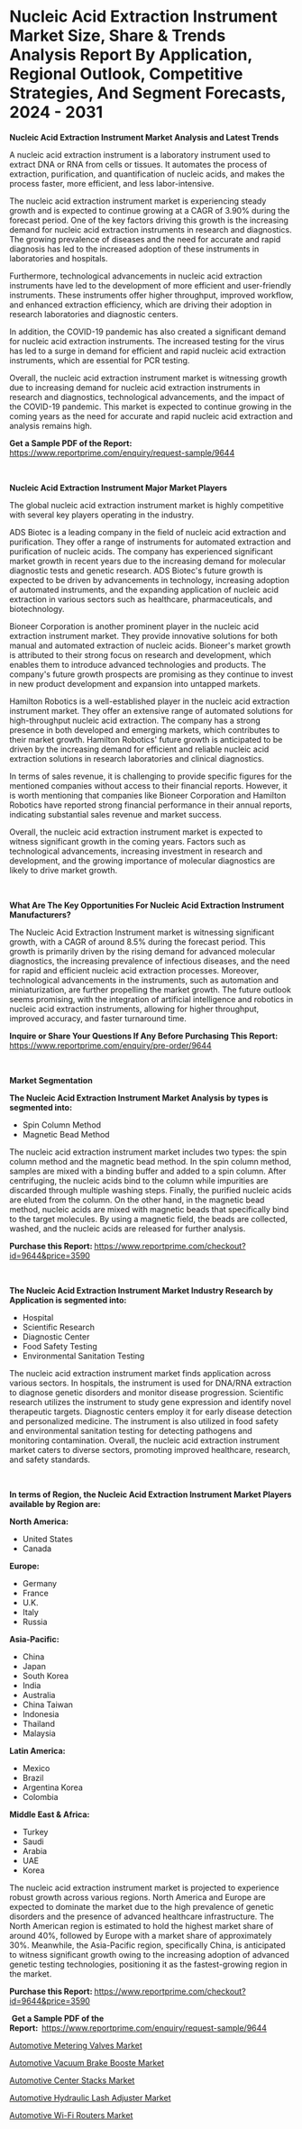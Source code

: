 <p><h1>Nucleic Acid Extraction Instrument Market Size, Share & Trends Analysis Report By Application, Regional Outlook, Competitive Strategies, And Segment Forecasts, 2024 - 2031</h1></p><p><strong>Nucleic Acid Extraction Instrument Market Analysis and Latest Trends</strong></p>
<p><p>A nucleic acid extraction instrument is a laboratory instrument used to extract DNA or RNA from cells or tissues. It automates the process of extraction, purification, and quantification of nucleic acids, and makes the process faster, more efficient, and less labor-intensive.</p><p>The nucleic acid extraction instrument market is experiencing steady growth and is expected to continue growing at a CAGR of 3.90% during the forecast period. One of the key factors driving this growth is the increasing demand for nucleic acid extraction instruments in research and diagnostics. The growing prevalence of diseases and the need for accurate and rapid diagnosis has led to the increased adoption of these instruments in laboratories and hospitals.</p><p>Furthermore, technological advancements in nucleic acid extraction instruments have led to the development of more efficient and user-friendly instruments. These instruments offer higher throughput, improved workflow, and enhanced extraction efficiency, which are driving their adoption in research laboratories and diagnostic centers.</p><p>In addition, the COVID-19 pandemic has also created a significant demand for nucleic acid extraction instruments. The increased testing for the virus has led to a surge in demand for efficient and rapid nucleic acid extraction instruments, which are essential for PCR testing.</p><p>Overall, the nucleic acid extraction instrument market is witnessing growth due to increasing demand for nucleic acid extraction instruments in research and diagnostics, technological advancements, and the impact of the COVID-19 pandemic. This market is expected to continue growing in the coming years as the need for accurate and rapid nucleic acid extraction and analysis remains high.</p></p>
<p><strong>Get a Sample PDF of the Report:&nbsp;</strong> <a href="https://www.reportprime.com/enquiry/request-sample/9644">https://www.reportprime.com/enquiry/request-sample/9644</a></p>
<p>&nbsp;</p>
<p><strong>Nucleic Acid Extraction Instrument Major Market Players</strong></p>
<p><p>The global nucleic acid extraction instrument market is highly competitive with several key players operating in the industry. </p><p>ADS Biotec is a leading company in the field of nucleic acid extraction and purification. They offer a range of instruments for automated extraction and purification of nucleic acids. The company has experienced significant market growth in recent years due to the increasing demand for molecular diagnostic tests and genetic research. ADS Biotec's future growth is expected to be driven by advancements in technology, increasing adoption of automated instruments, and the expanding application of nucleic acid extraction in various sectors such as healthcare, pharmaceuticals, and biotechnology.</p><p>Bioneer Corporation is another prominent player in the nucleic acid extraction instrument market. They provide innovative solutions for both manual and automated extraction of nucleic acids. Bioneer's market growth is attributed to their strong focus on research and development, which enables them to introduce advanced technologies and products. The company's future growth prospects are promising as they continue to invest in new product development and expansion into untapped markets.</p><p>Hamilton Robotics is a well-established player in the nucleic acid extraction instrument market. They offer an extensive range of automated solutions for high-throughput nucleic acid extraction. The company has a strong presence in both developed and emerging markets, which contributes to their market growth. Hamilton Robotics' future growth is anticipated to be driven by the increasing demand for efficient and reliable nucleic acid extraction solutions in research laboratories and clinical diagnostics.</p><p>In terms of sales revenue, it is challenging to provide specific figures for the mentioned companies without access to their financial reports. However, it is worth mentioning that companies like Bioneer Corporation and Hamilton Robotics have reported strong financial performance in their annual reports, indicating substantial sales revenue and market success.</p><p>Overall, the nucleic acid extraction instrument market is expected to witness significant growth in the coming years. Factors such as technological advancements, increasing investment in research and development, and the growing importance of molecular diagnostics are likely to drive market growth.</p></p>
<p>&nbsp;</p>
<p><strong>What Are The Key Opportunities For Nucleic Acid Extraction Instrument Manufacturers?</strong></p>
<p><p>The Nucleic Acid Extraction Instrument market is witnessing significant growth, with a CAGR of around 8.5% during the forecast period. This growth is primarily driven by the rising demand for advanced molecular diagnostics, the increasing prevalence of infectious diseases, and the need for rapid and efficient nucleic acid extraction processes. Moreover, technological advancements in the instruments, such as automation and miniaturization, are further propelling the market growth. The future outlook seems promising, with the integration of artificial intelligence and robotics in nucleic acid extraction instruments, allowing for higher throughput, improved accuracy, and faster turnaround time.</p></p>
<p><strong>Inquire or Share Your Questions If Any Before Purchasing This Report:</strong> <a href="https://www.reportprime.com/enquiry/pre-order/9644">https://www.reportprime.com/enquiry/pre-order/9644</a></p>
<p>&nbsp;</p>
<p><strong>Market Segmentation</strong></p>
<p><strong>The Nucleic Acid Extraction Instrument Market Analysis by types is segmented into:</strong></p>
<p><ul><li>Spin Column Method</li><li>Magnetic Bead Method</li></ul></p>
<p><p>The nucleic acid extraction instrument market includes two types: the spin column method and the magnetic bead method. In the spin column method, samples are mixed with a binding buffer and added to a spin column. After centrifuging, the nucleic acids bind to the column while impurities are discarded through multiple washing steps. Finally, the purified nucleic acids are eluted from the column. On the other hand, in the magnetic bead method, nucleic acids are mixed with magnetic beads that specifically bind to the target molecules. By using a magnetic field, the beads are collected, washed, and the nucleic acids are released for further analysis.</p></p>
<p><strong>Purchase this Report:&nbsp;</strong><a href="https://www.reportprime.com/checkout?id=9644&price=3590">https://www.reportprime.com/checkout?id=9644&price=3590</a></p>
<p>&nbsp;</p>
<p><strong>The Nucleic Acid Extraction Instrument Market Industry Research by Application is segmented into:</strong></p>
<p><ul><li>Hospital</li><li>Scientific Research</li><li>Diagnostic Center</li><li>Food Safety Testing</li><li>Environmental Sanitation Testing</li></ul></p>
<p><p>The nucleic acid extraction instrument market finds application across various sectors. In hospitals, the instrument is used for DNA/RNA extraction to diagnose genetic disorders and monitor disease progression. Scientific research utilizes the instrument to study gene expression and identify novel therapeutic targets. Diagnostic centers employ it for early disease detection and personalized medicine. The instrument is also utilized in food safety and environmental sanitation testing for detecting pathogens and monitoring contamination. Overall, the nucleic acid extraction instrument market caters to diverse sectors, promoting improved healthcare, research, and safety standards.</p></p>
<p>&nbsp;</p>
<p><strong>In terms of Region, the Nucleic Acid Extraction Instrument Market Players available by Region are:</strong></p>
<p>
    <p> <strong> North America: </strong>
        <ul>
            <li>United States</li>
            <li>Canada</li>
        </ul>
        </p> 
    <p> <strong> Europe: </strong>
        <ul>
            <li>Germany</li>
            <li>France</li>
            <li>U.K.</li>
            <li>Italy</li>
            <li>Russia</li>
        </ul>
        </p> 
    <p> <strong> Asia-Pacific: </strong>
        <ul>
            <li>China</li>
            <li>Japan</li>
            <li>South Korea</li>
            <li>India</li>
            <li>Australia</li>
            <li>China Taiwan</li>
            <li>Indonesia</li>
            <li>Thailand</li>
            <li>Malaysia</li>
        </ul>
        </p> 
    <p> <strong> Latin America: </strong>
        <ul>
            <li>Mexico</li>
            <li>Brazil</li>
            <li>Argentina Korea</li>
            <li>Colombia</li>
        </ul>
        </p> 
    <p> <strong> Middle East & Africa: </strong>
        <ul>
            <li>Turkey</li>
            <li>Saudi</li>
            <li>Arabia</li>
            <li>UAE</li>
            <li>Korea</li>
        </ul>
    </p>
    </p>
<p><p>The nucleic acid extraction instrument market is projected to experience robust growth across various regions. North America and Europe are expected to dominate the market due to the high prevalence of genetic disorders and the presence of advanced healthcare infrastructure. The North American region is estimated to hold the highest market share of around 40%, followed by Europe with a market share of approximately 30%. Meanwhile, the Asia-Pacific region, specifically China, is anticipated to witness significant growth owing to the increasing adoption of advanced genetic testing technologies, positioning it as the fastest-growing region in the market.</p></p>
<p><strong>Purchase this Report: </strong><a href="https://www.reportprime.com/checkout?id=9644&price=3590">https://www.reportprime.com/checkout?id=9644&price=3590</a></p>
<p>&nbsp;<strong>Get a Sample PDF of the Report:&nbsp;&nbsp;</strong><a href="https://www.reportprime.com/enquiry/request-sample/9644">https://www.reportprime.com/enquiry/request-sample/9644</a></p>
<p><strong></strong></p>
<p><p><a href="https://medium.com/p/d0dd452a2b50/edit">Automotive Metering Valves Market</a></p><p><a href="https://medium.com/p/ca4c0277e1d0/edit">Automotive Vacuum Brake Booste Market</a></p><p><a href="https://medium.com/p/2e74af4364a1/edit">Automotive Center Stacks Market</a></p><p><a href="https://medium.com/p/7c96ce5f6cb9/edit">Automotive Hydraulic Lash Adjuster Market</a></p><p><a href="https://medium.com/p/a41453dae44c/edit">Automotive Wi-Fi Routers Market</a></p></p>
